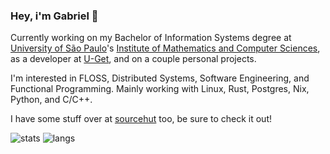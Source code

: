 ### Hey, i'm Gabriel 👋

Currently working on my Bachelor of Information Systems degree at [University of São Paulo](https://usp.br)'s [Institute of Mathematics and Computer Sciences](https://www.icmc.usp.br/en/), as a developer at [U-Get](https://br.linkedin.com/company/u-get), and on a couple personal projects.

I'm interested in FLOSS, Distributed Systems, Software Engineering, and Functional Programming. Mainly working with Linux, Rust, Postgres, Nix, Python, and C/C++.

I have some stuff over at [sourcehut](https://sr.ht/~misterio) too, be sure to check it out!

![stats](https://github-readme-stats.vercel.app/api?username=misterio77&theme=material-palenight)
![langs](https://github-readme-stats.vercel.app/api/top-langs/?username=misterio77&exclude_repo=dotfiles&langs_count=8&layout=compact&theme=material-palenight)
